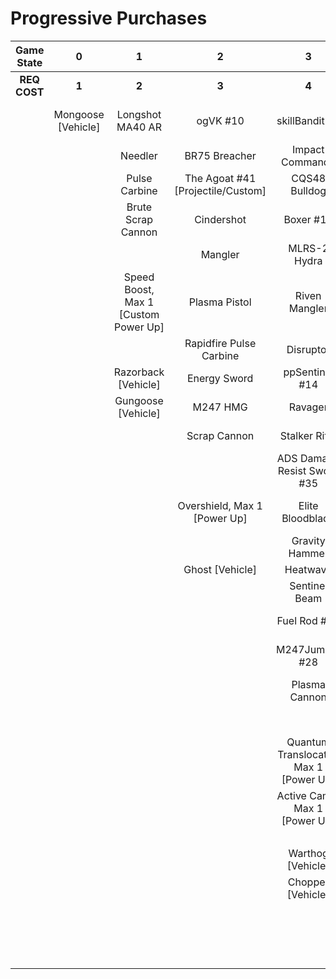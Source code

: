 # Progressive Purchases

| **Game State** |       **0**        |                **1**                 |               **2**               |                 **3**                  |                    **4**                    |                 **5**                  |               **6**               |                                           |                                      |
| :------------: | :----------------: | :----------------------------------: | :-------------------------------: | :------------------------------------: | :-----------------------------------------: | :------------------------------------: | :-------------------------------: | :---------------------------------------: | :----------------------------------: |
|  **REQ COST**  |       **1**        |                **2**                 |               **3**               |                 **4**                  |                    **5**                    |                 **6**                  |               **7**               |                   **8**                   |                **9**                 |
|                | Mongoose [Vehicle] |           Longshot MA40 AR           |             ogVK #10              |             skillBandit #7             |             Whispered Truth #2              |            Striker Sidekick            |           ARC Hydra #48           | Fast Shock Rocket #40 [Projectile/Custom] | Skewer Ultra #43 [Projectile/Custom] |
|                |                    |               Needler                |           BR75 Breacher           |            Impact Commando             |             Convergence Bulldog             |              Heavy BR #6               | Nornfang #13 [Projectile/Custom]  |                                           |          Scorpion Tail #47           |
|                |                    |            Pulse Carbine             | The Agoat #41 [Projectile/Custom] |             CQS48 Bulldog              |             Blaze of Glory #12              |            Brutal Bandit #8            |            FUBeam #25             |                                           |                                      |
|                |                    |          Brute Scrap Cannon          |            Cindershot             |               Boxer #11                |     Spike Hydra #37 [Projectile/Custom]     |             Pursuit Hydra              | Blaze Rod #45 [Projectile/Custom] |                                           |                                      |
|                |                    |                                      |              Mangler              |              MLRS-2 Hydra              |                  M41 SPNKR                  |  Ad Victorium #39 [Projectile/Custom]  |         Calcine Disruptor         |                                           |                                      |
|                |                    | Speed Boost, Max 1 [Custom Power Up] |           Plasma Pistol           |             Riven Mangler              |               H1 Mangler #23                |              M41 Tracker               |           Provoker #20            |                                           |                                      |
|                |                    |                                      |      Rapidfire Pulse Carbine      |               Disruptor                |            Charged Disruptor #21            |            S7 Sniper Rifle             |           FUStalker #18           |                                           |                                      |
|                |                    |         Razorback [Vehicle]          |           Energy Sword            |             ppSentinel #14             |            Unbound Plasma Pistol            |            Riven Sniper #46            |        Purging Shock Rifle        |                                           |                                      |
|                |                    |          Gungoose [Vehicle]          |             M247 HMG              |                Ravager                 |              Pinpoint Needler               |           S7 Flexfire Sniper           |      Charged Shock Rifle #22      |                                           |                                      |
|                |                    |                                      |           Scrap Cannon            |             Stalker Rifle              |             Pulse Launcher #16              |          Arcane Sentinel Beam          |       Jorge's Chaingun #30        |                                           |                                      |
|                |                    |                                      |                                   |      ADS Damage Resist Sword #35       |             Bayonet Ravager #19             |             Guidedshot #26             |        PinpointCannon #34         |                                           |                                      |
|                |                    |                                      |   Overshield, Max 1 [Power Up]    |            Elite Bloodblade            |               Ravager Rebound               | Plasma Mangler #42 [Projectile/Custom] |                                   |                                           |                                      |
|                |                    |                                      |                                   |             Gravity Hammer             |              Heavy Stalker #17              |       FASTfire Pulse Carbine #15       |         Wraith [Vehicle]          |                                           |                                      |
|                |                    |                                      |          Ghost [Vehicle]          |                Heatwave                |             Stalker Rifle Ultra             |              Shock Rifle               |        Scorpion [Vehicle]         |                                           |                                      |
|                |                    |                                      |                                   |             Sentinel Beam              |                   Skewer                    |            Fast Skewer #27             |                                   |                                           |                                      |
|                |                    |                                      |                                   |              Fuel Rod #38              |            Scatterbound Heatwave            |            Volatile Skewer             |                                   |                                           |                                      |
|                |                    |                                      |                                   |             M247Jumper #28             | Carpetbomb Heatwave #44 [Projectile/Custom] |     Prophets Bane #36 [Third Type]     |                                   |                                           |                                      |
|                |                    |                                      |                                   |             Plasma Cannon              |            Duelist Energy Sword             |           Diminsher of Hope            |                                   |                                           |                                      |
|                |                    |                                      |                                   |                                        |               Rushdown Hammer               |           BarrageCannon #33            |                                   |                                           |                                      |
|                |                    |                                      |                                   | Quantum Translocator, Max 1 [Power Up] |               Binary Beam #24               |                                        |                                   |                                           |                                      |
|                |                    |                                      |                                   |     Active Camo, Max 1 [Power Up]      |            Backdraft Cindershot             |             Wasp [Vehicle]             |                                   |                                           |                                      |
|                |                    |                                      |                                   |                                        |              M247-Striker #29               |           Banshee [Vehicle]            |                                   |                                           |                                      |
|                |                    |                                      |                                   |           Warthog [Vehicle]            |               The Answer #31                |                                        |                                   |                                           |                                      |
|                |                    |                                      |                                   |           Chopper [Vehicle]            |               BurstCannon #32               |                                        |                                   |                                           |                                      |
|                |                    |                                      |                                   |                                        |                                             |                                        |                                   |                                           |                                      |
|                |                    |                                      |                                   |                                        |            Rocket Hog [Vehicle]             |                                        |                                   |                                           |                                      |
|                |                    |                                      |                                   |                                        |         Campaign Chopper [Vehicle]          |                                        |                                   |                                           |                                      |
|                |                    |                                      |                                   |                                        |                                             |                                        |                                   |                                           |                                      |
